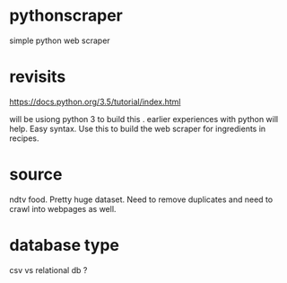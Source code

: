 

# pythonscraper
simple python web scraper

# revisits
https://docs.python.org/3.5/tutorial/index.html

will be usiong python 3 to build this . earlier experiences with python will help. Easy syntax. 
Use this to build the web scraper for ingredients in recipes.

# source 

ndtv food. Pretty huge dataset. Need to remove duplicates and need to crawl into webpages as well.

# database type

csv vs relational db ?



